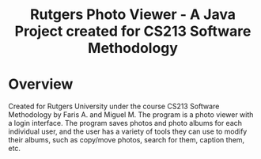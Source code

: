 <h1 align="center">
  Rutgers Photo Viewer - A Java Project created for CS213 Software Methodology
  <br>
</h1>





# Overview

Created for Rutgers University under the course CS213 Software Methodology by Faris A. and Miguel M. The program is a photo viewer with a login interface. The program saves photos and photo albums for each individual user, and the user has a variety of tools they can use to modify their albums, such as copy/move photos, search for them, caption them, etc. 



